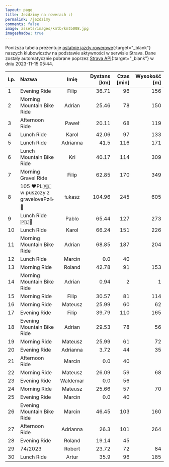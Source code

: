 ```yaml
---
layout: page
title: Jeździmy na rowerach :)
permalink: /jezdzimy
comments: false
image: assets/images/kmtb/kmtb008.jpg
imageshadow: true
---
```


Poniższa tabela prezentuje [ostatnie jazdy rowerowe](https://www.strava.com/clubs/336381){:target="_blank"} naszych klubowiczów na podstawie aktywności w serwisie Strava. Dane zostały automatycznie pobrane poprzez [Strava API](https://developers.strava.com/docs/reference/#api-Clubs-getClubActivitiesById){:target="_blank"} w dniu 2023-11-15 05:44.

Lp. | Nazwa | Imię | Dystans [km] | Czas [min] | Wysokość [m]
:--- | :--- | :---: | ---: | ---: | ---:
1|Evening Ride|Filip|36.71|96|156
2|Morning Mountain Bike Ride|Adrian|25.46|78|150
3|Afternoon Ride|Paweł|20.11|68|119
4|Lunch Ride|Karol|42.06|97|133
5|Lunch Ride|Adrianna|41.5|116|171
6|Lunch Mountain Bike Ride|Kri|40.17|114|309
7|Morning Gravel Ride|Filip|62.85|170|349
8|105 ❤️PL🇵🇱 w puszczy z gravelovePz☕🍂|łukasz|104.96|245|605
9|Lunch Ride 🇵🇱🥐|Pablo|65.44|127|273
10|Lunch Ride|Karol|66.24|151|226
11|Morning Mountain Bike Ride|Adrian|68.85|187|204
12|Lunch Ride|Marcin|0.0|40|
13|Morning Ride|Roland|42.78|91|153
14|Morning Mountain Bike Ride|Adrian|0.94|2|1
15|Morning Ride|Filip|30.57|81|114
16|Morning Ride|Mateusz|25.99|60|62
17|Evening Ride|Filip|39.79|110|165
18|Evening Mountain Bike Ride|Adrian|29.53|78|56
19|Morning Ride|Mateusz|25.99|61|72
20|Evening Ride|Adrianna|3.72|44|35
21|Afternoon Ride|Marcin|0.0|40|
22|Morning Ride|Mateusz|26.09|59|68
23|Evening Ride|Waldemar|0.0|56|
24|Morning Ride|Mateusz|25.66|57|70
25|Evening Ride|Marcin|0.0|40|
26|Evening Mountain Bike Ride|Marcin|46.45|103|160
27|Afternoon Ride|Adrianna|26.3|101|264
28|Evening Ride|Roland|19.14|45|
29|74/2023|Robert|23.72|72|84
30|Lunch Ride|Artur|35.9|96|185
